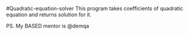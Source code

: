 #Quadratic-equation-solver
This program takes coefficients of quadratic equation and returns solution for it.

PS. My BASED mentor is @demqa
